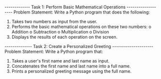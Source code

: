------------- Task 1: Perform Basic Mathematical Operations -------------------
Problem Statement: Write a Python program that does the following:

1.  Takes two numbers as input from the user.
2.  Performs the basic mathematical operations on these two numbers:
    o Addition
    o Subtraction
    o Multiplication
    o Division
3.  Displays the results of each operation on the screen.

-------------- Task 2: Create a Personalized Greeting ---------------------
Problem Statement: Write a Python program that:

1.  Takes a user's first name and last name as input.
2.  Concatenates the first name and last name into a full name.
3.  Prints a personalized greeting message using the full name.
